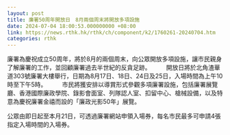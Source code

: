 ```yaml
---
layout: post
title: 廉署50周年開放日　8月兩個周末將開放多項設施
date: 2024-07-04 18:00:53.000000000 +08:00
link: https://news.rthk.hk/rthk/ch/component/k2/1760261-20240704.htm
categories: rthk
---
```


廉署為慶祝成立50周年，將於8月的兩個周末，向公眾開放多項設施，讓市民親身了解廉署的工作，並回顧廉署過去半世紀的反貪足跡。
　　 
開放日將於北角渣華道303號廉署大樓舉行，日期為8月17日、18日、24日及25日，入場時間為上午10時至下午5時。
　　 
市民將獲安排以導賞形式參觀多項廉署設施，包括廉署展覽廳、香港國際廉政學院、錄影會面室、列隊認人室、扣留中心、槍械設備，以及特意為慶祝廉署金禧而設的「廉政光影50年」展覽。

公眾由即日起至本月21日，可透過廉署網站申領入場券，每名市民最多可申請4張指定入場時間的入場券。
